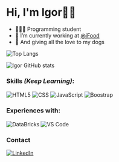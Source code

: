 # Hi, I'm Igor🧙‍♂️
- 🧑🏻‍💻 Programming student
- 🍲 I’m currently working at [@iFood](https://www.linkedin.com/company/ifood-/)
- 🐶 And giving all the love to my dogs

![Top Langs](https://github-readme-stats.vercel.app/api/top-langs/?username=igorfreitasrocha&layout=compact&theme=dracula)

![Igor GitHub stats](https://github-readme-stats.vercel.app/api?username=igorfreitasrocha&show_icons=true&theme=dracula)

### Skills *(Keep Learning)*:

<div style="display: inline-block">
  <img align="center" alt="HTML5" src="https://img.shields.io/badge/HTML5-E34F26?style=for-the-badge&logo=html5&logoColor=white" />
  
  <img align="center" alt="CSS" src="https://img.shields.io/badge/CSS3-1572B6?style=for-the-badge&logo=css3&logoColor=white" />
  
  <img align="center" alt="JavaScript" src="https://img.shields.io/badge/JavaScript-F7DF1E?style=for-the-badge&logo=javascript&logoColor=black" />
  
  <img align="center" alt="Boostrap" src="https://img.shields.io/badge/Bootstrap-563D7C?style=for-the-badge&logo=bootstrap&logoColor=white" />
</div>

### Experiences with:
<div>
    <img align="center" alt="DataBricks" src="https://img.shields.io/badge/Databricks-FF3621?style=for-the-badge&logo=Databricks&logoColor=white" />
    <img align="center" alt="VS Code" src="https://img.shields.io/badge/Visual_Studio_Code-0078D4?style=for-the-badge&logo=visual%20studio%20code&logoColor=white" />
    
</div>

### Contact
[![LinkedIn](https://img.shields.io/badge/LinkedIn-0077B5?style=for-the-badge&logo=linkedin&logoColor=white)](https://www.linkedin.com/in/igorfreitasrocha/)
